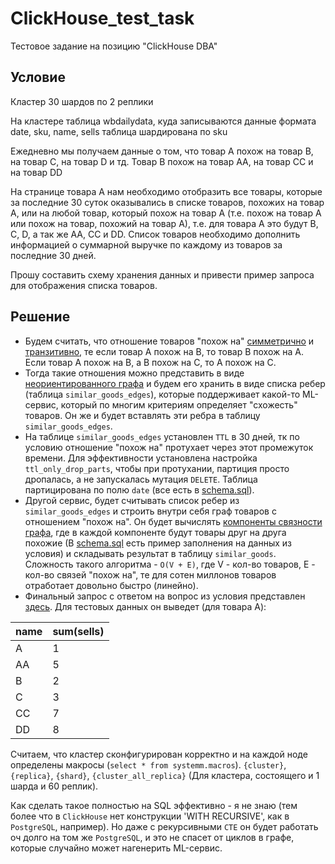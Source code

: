 # ClickHouse_test_task
Тестовое задание на позицию "ClickHouse DBA"
## Условие
Кластер 30 шардов по 2 реплики

На кластере таблица wbdailydata, куда записываются данные формата
date, sku, name, sells
таблица шардирована по sku

Ежедневно мы получаем данные о том, что товар A похож на товар B, на товар C, на товар D и тд. Товар B похож на товар AA, на товар CC и на товар DD

На странице товара A нам необходимо отобразить все товары, которые за последние 30 суток оказывались в списке товаров, похожих на товар A, или на любой товар, который похож на товар А (т.е. похож на товар А или похож на товар, похожий на товар А), т.е. для товара А это будут B, C, D, а так же AA, CC и DD.
Список товаров необходимо дополнить информацией о суммарной выручке по каждому из товаров за последние 30 дней.

Прошу составить схему хранения данных и привести пример запроса для отображения списка товаров.

## Решение
* Будем считать, что отношение товаров "похож на" [симметрично](https://ru.wikipedia.org/wiki/%D0%A1%D0%B8%D0%BC%D0%BC%D0%B5%D1%82%D1%80%D0%B8%D1%87%D0%BD%D0%BE%D0%B5_%D0%BE%D1%82%D0%BD%D0%BE%D1%88%D0%B5%D0%BD%D0%B8%D0%B5) и [транзитивно](https://ru.wikipedia.org/wiki/%D0%A2%D1%80%D0%B0%D0%BD%D0%B7%D0%B8%D1%82%D0%B8%D0%B2%D0%BD%D0%BE%D1%81%D1%82%D1%8C), те если товар A похож на B, то товар B похож на A. Если товар A похож на B, а B похож на C, то A похож на C.
* Тогда такие отношения можно представить в виде [неориентированного графа](http://pco.iis.nsk.su/grapp/index.php/%D0%93%D1%80%D0%B0%D1%84_(%D0%BD%D0%B5%D0%BE%D1%80%D0%B8%D0%B5%D0%BD%D1%82%D0%B8%D1%80%D0%BE%D0%B2%D0%B0%D0%BD%D0%BD%D1%8B%D0%B9_%D0%B3%D1%80%D0%B0%D1%84)) и будем его хранить в виде списка ребер (таблица `similar_goods_edges`), которые поддерживает какой-то ML-сервис, который по многим критериям определяет "схожесть" товаров. Он же и будет вставлять эти ребра в таблицу `similar_goods_edges`.
* На таблице `similar_goods_edges` установлен `TTL` в 30 дней, тк по условию отношение "похож на" протухает через этот промежуток времени. Для эффективности установлена настройка `ttl_only_drop_parts`, чтобы при протухании, партиция просто дропалась, а не запускалась мутация `DELETE`. Таблица партицирована по полю `date` (все есть в  [schema.sql](schema.sql)).
* Другой сервис, будет считывать список ребер из `similar_goods_edges` и строить внутри себя граф товаров с отношением "похож на". Он будет вычислять [компоненты связности графа](https://ru.wikipedia.org/wiki/%D0%9A%D0%BE%D0%BC%D0%BF%D0%BE%D0%BD%D0%B5%D0%BD%D1%82%D0%B0_%D1%81%D0%B2%D1%8F%D0%B7%D0%BD%D0%BE%D1%81%D1%82%D0%B8_%D0%B3%D1%80%D0%B0%D1%84%D0%B0), где в каждой компоненте будут товары друг на друга похожие (В [schema.sql](schema.sql) есть пример заполнения на данных из условия) и складывать результат в таблицу `similar_goods`. Сложность такого алгоритма - `O(V + E)`, где V - кол-во товаров, E - кол-во связей "похож на", те для сотен миллонов товаров отработает довольно быстро (линейно).
* Финальный запрос с ответом на вопрос из условия представлен [здесь](https://github.com/artem-pershin/ClickHouse_test_task/blob/main/schema.sql#L51). Для тестовых данных он выведет (для товара A):

|name  |sum(sells)  |
-------|-------------
| A    |          1 |
| AA   |          5 |
| B    |          2 |
| C    |          3 |
| CC   |          7 |
| DD   |          8 |

Считаем, что кластер сконфигурирован корректно и на каждой ноде определены макросы (`select * from systemm.macros`). `{cluster}`, `{replica}`, `{shard}`, `{cluster_all_replica}` (Для кластера, состоящего и 1 шарда и 60 реплик).

Как сделать такое полностью на SQL эффективно - я не знаю (тем более что в `ClickHouse` нет конструкции 'WITH RECURSIVE', как в `PostgreSQL`, например). Но даже с рекурсивными `CTE` он будет работать оч долго на том же `PostgreSQL`, и это не спасет от циклов в графе, которые случайно может нагенерить ML-сервис.

